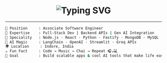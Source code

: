 <h1 align="center">
  <img src="https://readme-typing-svg.herokuapp.com?font=Fira+Code&size=26&pause=1000&center=true&vCenter=true&width=435&lines=Hi+I'm+Md+Rashid+%F0%9F%91%8B;Full-Stack+Developer+%7C+AI+Explorer+%F0%9F%94%A5;Node.js+%E2%80%A2+React+%E2%80%A2+Python+%E2%80%A2+Fastify;Building+with+LangChain+%7C+OpenAI+%F0%9F%A7%A0;Let's+Code+%2B+Learn+%2B+Create!+%F0%9F%9A%80" alt="Typing SVG" />
</h1>

---

```bash
💼 Position     : Associate Software Engineer  
🧠 Expertise    : Full-Stack Dev | Backend APIs | Gen AI Integration  
🧪 Speciality   : Node.js · React · Python · Fastify · MongoDB · MySQL  
🧬 AI Magic     : LangChain · OpenAI · Streamlit · Groq APIs  
🌍 Location     : Indore, India  
☕ Fun Fact     : Code → Music → Chai → Repeat 🎧☕💻  
🎯 Goal         : Build scalable apps & cool AI tools that make life easier 🚀
